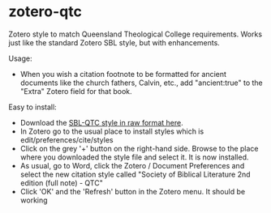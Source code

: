 # zotero-qtc
Zotero style to match Queensland Theological College requirements.
Works just like the standard Zotero SBL style, but with enhancements.

Usage:
* When you wish a citation footnote to be formatted for ancient documents like the church fathers, Calvin, etc., add "ancient:true" to the "Extra" Zotero field for that book.

Easy to install:
* Download the [SBL-QTC style in raw format here](https://raw.githubusercontent.com/berwynhoyt/zotero-qtc/main/society-of-biblical-literature-fullnote-bibliography-qtc.csl).
* In Zotero go to the usual place to install styles which is edit/preferences/cite/styles
* Click on the grey '+' button on the right-hand side. Browse to the place where you downloaded the style file and select it. It is now installed.
* As usual, go to Word, click the Zotero / Document Preferences and select the new citation style called "Society of Biblical Literature 2nd edition (full note) - QTC"
* Click 'OK' and the 'Refresh' button in the Zotero menu. It should be working
